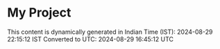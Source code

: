 # My Project

This content is dynamically generated in Indian Time (IST): 2024-08-29 22:15:12 IST
Converted to UTC: 2024-08-29 16:45:12 UTC
